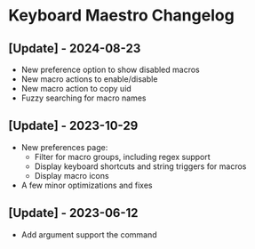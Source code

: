 # Keyboard Maestro Changelog

## [Update] - 2024-08-23

- New preference option to show disabled macros
- New macro actions to enable/disable
- New macro action to copy uid
- Fuzzy searching for macro names

## [Update] - 2023-10-29

- New preferences page:
  - Filter for macro groups, including regex support
  - Display keyboard shortcuts and string triggers for macros
  - Display macro icons
- A few minor optimizations and fixes

## [Update] - 2023-06-12

- Add argument support the command
